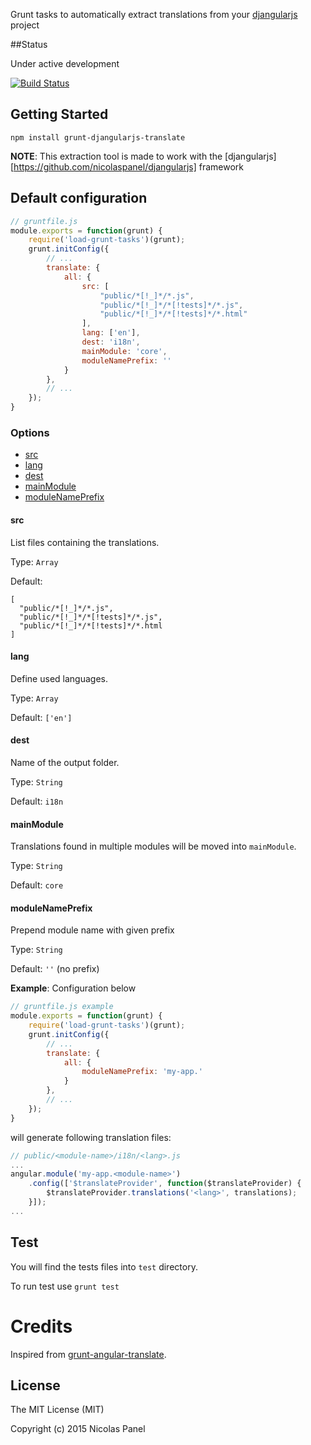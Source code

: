 Grunt tasks to automatically extract translations from your [djangularjs](https://github.com/nicolaspanel/djangularjs) project

##Status

Under active development

[![Build Status](https://travis-ci.org/nicolaspanel/grunt-djangularjs-translate.png)](https://travis-ci.org/nicolaspanel/grunt-djangularjs-translate)


## Getting Started

`npm install grunt-djangularjs-translate`

__NOTE__: This extraction tool is made to work with the [djangularjs][https://github.com/nicolaspanel/djangularjs] framework

## Default configuration

```js
// gruntfile.js 
module.exports = function(grunt) {
    require('load-grunt-tasks')(grunt);
    grunt.initConfig({
        // ...
        translate: {
            all: {
                src: [
                    "public/*[!_]*/*.js",
                    "public/*[!_]*/*[!tests]*/*.js",
                    "public/*[!_]*/*[!tests]*/*.html"
                ],
                lang: ['en'],
                dest: 'i18n',
                mainModule: 'core',
                moduleNamePrefix: ''
            }
        },
        // ...
    });
}
```

### Options

- [src](#src)
- [lang](#lang)
- [dest](#dest)
- [mainModule](#mainModule)
- [moduleNamePrefix](#moduleNamePrefix)

#### src

List files containing the translations.

Type: `Array`

Default: 
```
[
  "public/*[!_]*/*.js",
  "public/*[!_]*/*[!tests]*/*.js",
  "public/*[!_]*/*[!tests]*/*.html
]
```


#### lang

Define used languages.

Type: `Array`

Default: `['en']`


#### dest

Name of the output folder.

Type: `String`

Default:  `i18n`


#### mainModule

Translations found in multiple modules will be moved into `mainModule`.

Type: `String`

Default:  `core`

#### moduleNamePrefix

Prepend module name with given prefix

Type: `String`

Default:  `''` (no prefix)

__Example__:
Configuration below
```js
// gruntfile.js example
module.exports = function(grunt) {
    require('load-grunt-tasks')(grunt);
    grunt.initConfig({
        // ...
        translate: {
            all: {
                moduleNamePrefix: 'my-app.'
            }
        },
        // ...
    });
}
```

will generate following translation files:
```js
// public/<module-name>/i18n/<lang>.js
...
angular.module('my-app.<module-name>')
    .config(['$translateProvider', function($translateProvider) {
        $translateProvider.translations('<lang>', translations);
    }]);
...
```


## Test

You will find the tests files into `test` directory.

To run test use `grunt test`


# Credits

Inspired from [grunt-angular-translate](https://github.com/angular-translate/grunt-angular-translate).

## License

The MIT License (MIT)

Copyright (c) 2015 Nicolas Panel
